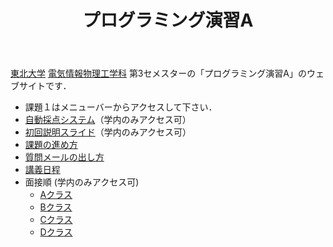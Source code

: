 ﻿---
layout: index
title: プログラミング演習A
---

[東北大学](http://www.tohoku.ac.jp/) [電気情報物理工学科](http://www.ecei.tohoku.ac.jp/eipe/) 第3セメスターの「プログラミング演習A」のウェブサイトです．

+ 課題１はメニューバーからアクセスして下さい．
+ [自動採点システム](https://130.34.192.88/)（学内のみアクセス可）
+ [初回説明スライド](http://localweb.ecei.tohoku.ac.jp/~enshu25/general.pdf)（学内のみアクセス可）
+ [課題の進め方](docs/kadai.html)
+ [質問メールの出し方](docs/inquiry.html)
+ [講義日程](schedule.html)
+ 面接順 (学内のみアクセス可)
    + [Aクラス](http://localweb.ecei.tohoku.ac.jp/~enshu25/classA.htm)
    + [Bクラス](http://localweb.ecei.tohoku.ac.jp/~enshu25/B_class.htm)
    + [Cクラス](http://localweb.ecei.tohoku.ac.jp/~enshu25/C_class.pdf)
    + [Dクラス](http://localweb.ecei.tohoku.ac.jp/~enshu25/D_class.pdf)
